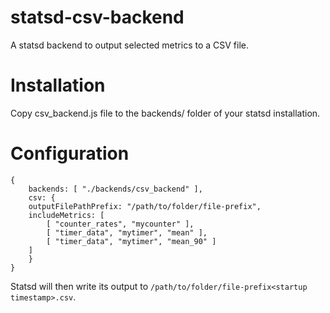 # statsd-csv-backend

A statsd backend to output selected metrics to a CSV file.

# Installation

Copy csv_backend.js file to the backends/ folder of your statsd installation.

# Configuration

```
{
    backends: [ "./backends/csv_backend" ],
    csv: {
	outputFilePathPrefix: "/path/to/folder/file-prefix",
	includeMetrics: [
	    [ "counter_rates", "mycounter" ],
	    [ "timer_data", "mytimer", "mean" ],
	    [ "timer_data", "mytimer", "mean_90" ]
	]
    }
}
```

Statsd will then write its output to `/path/to/folder/file-prefix<startup timestamp>.csv`.
